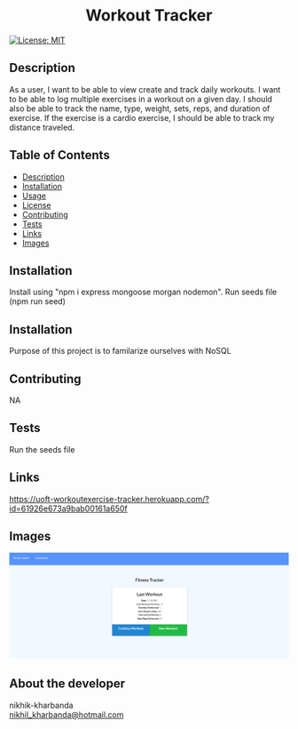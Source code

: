 
<h1 align="center">Workout Tracker </h1>

  [![License: MIT](https://img.shields.io/badge/License-MIT-yellow.svg)](https://opensource.org/licenses/MIT) <br />

## Description
  As a user, I want to be able to view create and track daily workouts. I want to be able to log multiple exercises in a workout on a given day. I should also be able to track the name, type, weight, sets, reps, and duration of exercise. If the exercise is a cardio exercise, I should be able to track my distance traveled.

## Table of Contents
  - [Description](#description)
  - [Installation](#installation)
  - [Usage](#usage)
  - [License](#license)
  - [Contributing](#contributing)
  - [Tests](#tests)  
  - [Links](#links)
  - [Images](#images)

## Installation
  Install using "npm i express mongoose morgan nodemon". Run seeds file (npm run seed)

## Installation
  Purpose of this project is to familarize ourselves with NoSQL

## Contributing
  NA

## Tests
  Run the seeds file

## Links
https://uoft-workoutexercise-tracker.herokuapp.com/?id=61926e673a9bab00161a650f

## Images
![Image](/Assets/Dashboard.PNG)

## About the developer 
  nikhik-kharbanda <br >
  nikhil_kharbanda@hotmail.com

  
